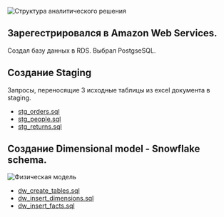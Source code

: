 ![Структура аналитического решения](https://user-images.githubusercontent.com/78604607/114277362-26ca5e80-9a2b-11eb-9934-0936b1a18d88.png)

## Зарегестрировался в Amazon Web Services.
Создал базу данных в RDS. Выбрал PostgseSQL.

## Создание Staging
Запросы, переносящие 3 исходные таблицы из excel документа в staging.

- [stg_orders.sql](https://github.com/denis-k2/DE-101/blob/main/Module2/stg_orders.sql)
- [stg_people.sql](https://github.com/denis-k2/DE-101/blob/main/Module2/stg_people.sql)
- [stg_returns.sql](https://github.com/denis-k2/DE-101/blob/main/Module2/stg_returns.sql)

## Создание Dimensional model - Snowflake schema.
![Физическая модель](https://user-images.githubusercontent.com/78604607/114273488-810ef380-9a1a-11eb-97b1-408db8628ce4.png)

- [dw_create_tables.sql](https://github.com/denis-k2/DE-101/blob/main/Module2/dw_create_tables.sql)
- [dw_insert_dimensions.sql](https://github.com/denis-k2/DE-101/blob/main/Module2/dw_insert_dimensions.sql)
- [dw_insert_facts.sql](https://github.com/denis-k2/DE-101/blob/main/Module2/dw_insert_facts.sql)



